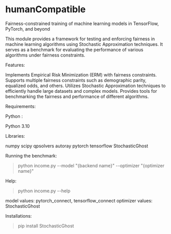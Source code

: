 # humanCompatible

Fairness-constrained training of machine learning models in TensorFlow, PyTorch, and beyond

This module provides a framework for testing and enforcing fairness in machine learning algorithms using Stochastic Approximation techniques. It serves as a benchmark for evaluating the performance of various algorithms under fairness constraints.

Features:

Implements Empirical Risk Minimization (ERM) with fairness constraints. Supports multiple fairness constraints such as demographic parity, equalized odds, and others. Utilizes Stochastic Approximation techniques to efficiently handle large datasets and complex models. Provides tools for benchmarking the fairness and performance of different algorithms.

Requirements:

Python :

Python 3.10

Libraries:

numpy scipy qpsolvers autoray pytorch tensorflow StochasticGhost

Running the benchmark:

> python income.py --model "{backend name}" --optimizer "{optimizer name}"

Help:

> python income.py --help

model values: pytorch_connect, tensorflow_connect optimizer values: StochasticGhost

Installations:

> pip install StochasticGhost
